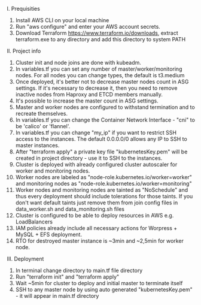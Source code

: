 I. Prequisities
1. Install AWS CLI on your local machine
2. Run "aws configure" and enter your AWS account secrets.
3. Download Terraform https://www.terraform.io/downloads, extract terraform.exe to any directory and add this directory to system PATH

II. Project info
1. Cluster init and node joins are done with kubeadm. 
2. In variables.tf you can set any number of master/worker/monitoring nodes. For all nodes you can change types, the default is t3.medium
3. Once deployed, it's better not to decrease master nodes count in ASG settings. If it's necessary to decrease it, then you need to remove inactive nodes from Haproxy and ETCD members manually.
4. It's possible to increase the master count in ASG settings.
5. Master and worker nodes are configured to withstand termination and to recreate themselves.
6. In variables.tf you can change the Container Network Interface - "cni" to be 'calico' or 'flannel'.
7. In variables.tf you can change "my_ip" if you want to restrict SSH access to the instances. The default 0.0.0.0/0 allows any IP to SSH to master instances.
8. After "terraform apply" a private key file "kubernetesKey.pem" will be created in project directory - use it to SSH to the instances.
9. Cluster is deployed with already configured cluster autoscaler for worker and monitoring nodes.
10. Worker nodes are labeled as "node-role.kubernetes.io/worker=worker" and monitoring nodes as "node-role.kubernetes.io/worker=monitoring"
11. Worker nodes and monitoring nodes are tainted as "NoSchedule" and thus every deployment should include tolerations for those taints. If you don't want default taints just remove them from join config files in data_worker.sh and data_monitoring.sh files 
12. Cluster is configured to be able to deploy resources in AWS e.g. LoadBalancers
13. IAM policies already include all necessary actions for Worpress + MySQL + EFS deployment.
14. RTO for destroyed master instance is ~3min and ~2,5min for worker node.

III. Deployment
1. In terminal change directory to main.tf file directory
2. Run "terraform init" and "terraform apply"
3. Wait ~5min for cluster to deploy and initial master to terminate itself
4. SSH to any master node by using auto generated "kubernetesKey.pem" - it will appear in main.tf directory
